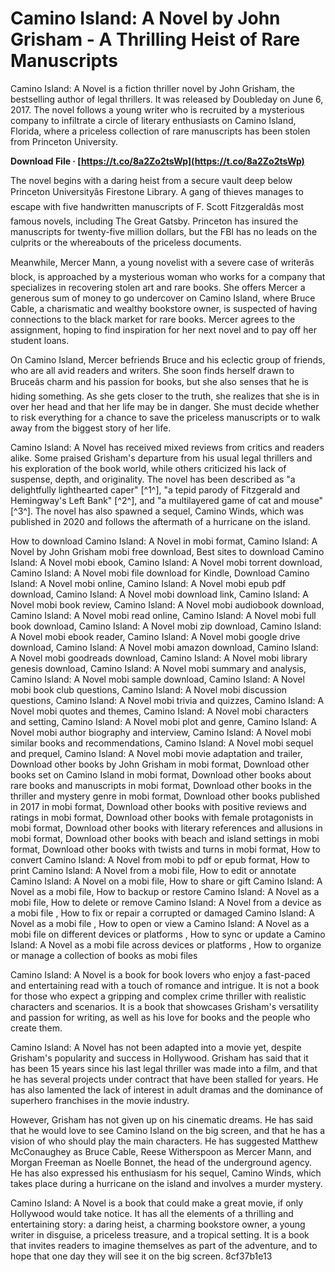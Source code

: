 
 
# Camino Island: A Novel by John Grisham - A Thrilling Heist of Rare Manuscripts
 
Camino Island: A Novel is a fiction thriller novel by John Grisham, the bestselling author of legal thrillers. It was released by Doubleday on June 6, 2017. The novel follows a young writer who is recruited by a mysterious company to infiltrate a circle of literary enthusiasts on Camino Island, Florida, where a priceless collection of rare manuscripts has been stolen from Princeton University.
 
**Download File · [https://t.co/8a2Zo2tsWp](https://t.co/8a2Zo2tsWp)**


 
The novel begins with a daring heist from a secure vault deep below Princeton Universityâs Firestone Library. A gang of thieves manages to escape with five handwritten manuscripts of F. Scott Fitzgeraldâs most famous novels, including The Great Gatsby. Princeton has insured the manuscripts for twenty-five million dollars, but the FBI has no leads on the culprits or the whereabouts of the priceless documents.
 
Meanwhile, Mercer Mann, a young novelist with a severe case of writerâs block, is approached by a mysterious woman who works for a company that specializes in recovering stolen art and rare books. She offers Mercer a generous sum of money to go undercover on Camino Island, where Bruce Cable, a charismatic and wealthy bookstore owner, is suspected of having connections to the black market for rare books. Mercer agrees to the assignment, hoping to find inspiration for her next novel and to pay off her student loans.
 
On Camino Island, Mercer befriends Bruce and his eclectic group of friends, who are all avid readers and writers. She soon finds herself drawn to Bruceâs charm and his passion for books, but she also senses that he is hiding something. As she gets closer to the truth, she realizes that she is in over her head and that her life may be in danger. She must decide whether to risk everything for a chance to save the priceless manuscripts or to walk away from the biggest story of her life.

Camino Island: A Novel has received mixed reviews from critics and readers alike. Some praised Grisham's departure from his usual legal thrillers and his exploration of the book world, while others criticized his lack of suspense, depth, and originality. The novel has been described as "a delightfully lighthearted caper" [^1^], "a tepid parody of Fitzgerald and Hemingway's Left Bank" [^2^], and "a multilayered game of cat and mouse" [^3^]. The novel has also spawned a sequel, Camino Winds, which was published in 2020 and follows the aftermath of a hurricane on the island.
 
How to download Camino Island: A Novel in mobi format,  Camino Island: A Novel by John Grisham mobi free download,  Best sites to download Camino Island: A Novel mobi ebook,  Camino Island: A Novel mobi torrent download,  Camino Island: A Novel mobi file download for Kindle,  Download Camino Island: A Novel mobi online,  Camino Island: A Novel mobi epub pdf download,  Camino Island: A Novel mobi download link,  Camino Island: A Novel mobi book review,  Camino Island: A Novel mobi audiobook download,  Camino Island: A Novel mobi read online,  Camino Island: A Novel mobi full book download,  Camino Island: A Novel mobi zip download,  Camino Island: A Novel mobi ebook reader,  Camino Island: A Novel mobi google drive download,  Camino Island: A Novel mobi amazon download,  Camino Island: A Novel mobi goodreads download,  Camino Island: A Novel mobi library genesis download,  Camino Island: A Novel mobi summary and analysis,  Camino Island: A Novel mobi sample download,  Camino Island: A Novel mobi book club questions,  Camino Island: A Novel mobi discussion questions,  Camino Island: A Novel mobi trivia and quizzes,  Camino Island: A Novel mobi quotes and themes,  Camino Island: A Novel mobi characters and setting,  Camino Island: A Novel mobi plot and genre,  Camino Island: A Novel mobi author biography and interview,  Camino Island: A Novel mobi similar books and recommendations,  Camino Island: A Novel mobi sequel and prequel,  Camino Island: A Novel mobi movie adaptation and trailer,  Download other books by John Grisham in mobi format,  Download other books set on Camino Island in mobi format,  Download other books about rare books and manuscripts in mobi format,  Download other books in the thriller and mystery genre in mobi format,  Download other books published in 2017 in mobi format,  Download other books with positive reviews and ratings in mobi format,  Download other books with female protagonists in mobi format,  Download other books with literary references and allusions in mobi format,  Download other books with beach and island settings in mobi format,  Download other books with twists and turns in mobi format,  How to convert Camino Island: A Novel from mobi to pdf or epub format,  How to print Camino Island: A Novel from a mobi file,  How to edit or annotate Camino Island: A Novel on a mobi file,  How to share or gift Camino Island: A Novel as a mobi file,  How to backup or restore Camino Island: A Novel as a mobi file,  How to delete or remove Camino Island: A Novel from a device as a mobi file ,  How to fix or repair a corrupted or damaged Camino Island: A Novel as a mobi file ,  How to open or view a Camino Island: A Novel as a mobi file on different devices or platforms ,  How to sync or update a Camino Island: A Novel as a mobi file across devices or platforms ,  How to organize or manage a collection of books as mobi files
 
Camino Island: A Novel is a book for book lovers who enjoy a fast-paced and entertaining read with a touch of romance and intrigue. It is not a book for those who expect a gripping and complex crime thriller with realistic characters and scenarios. It is a book that showcases Grisham's versatility and passion for writing, as well as his love for books and the people who create them.

Camino Island: A Novel has not been adapted into a movie yet, despite Grisham's popularity and success in Hollywood. Grisham has said that it has been 15 years since his last legal thriller was made into a film, and that he has several projects under contract that have been stalled for years.  He has also lamented the lack of interest in adult dramas and the dominance of superhero franchises in the movie industry.
 
However, Grisham has not given up on his cinematic dreams. He has said that he would love to see Camino Island on the big screen, and that he has a vision of who should play the main characters. He has suggested Matthew McConaughey as Bruce Cable, Reese Witherspoon as Mercer Mann, and Morgan Freeman as Noelle Bonnet, the head of the underground agency.  He has also expressed his enthusiasm for his sequel, Camino Winds, which takes place during a hurricane on the island and involves a murder mystery.
 
Camino Island: A Novel is a book that could make a great movie, if only Hollywood would take notice. It has all the elements of a thrilling and entertaining story: a daring heist, a charming bookstore owner, a young writer in disguise, a priceless treasure, and a tropical setting. It is a book that invites readers to imagine themselves as part of the adventure, and to hope that one day they will see it on the big screen.
 8cf37b1e13
 
